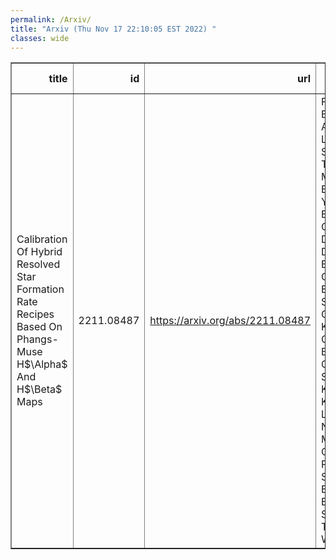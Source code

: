 ```yaml
---
permalink: /Arxiv/
title: "Arxiv (Thu Nov 17 22:10:05 EST 2022) "
classes: wide
---
```

<table border="1" class="dataframe">
  <thead>
    <tr style="text-align: right;">
      <th>title</th>
      <th>id</th>
      <th>url</th>
      <th>authors</th>
      <th>Local Authors</th>
    </tr>
  </thead>
  <tbody>
    <tr>
      <td>Calibration Of Hybrid Resolved Star Formation Rate Recipes Based On   Phangs-Muse H$\Alpha$ And H$\Beta$ Maps</td>
      <td>2211.08487</td>
      <td><a href="https://arxiv.org/abs/2211.08487" target="_blank">https://arxiv.org/abs/2211.08487</a></td>
      <td>Francesco Belfiore, Adam K. Leroy, Jiayi Sun, Ashley T. Barnes, Médéric Boquien, Yixian Cao, Enrico Congiu, Daniel A. Dale, Oleg V. Egorov, Cosima Eibensteiner, Simon C. O. Glover, Kathryn Grasha, Brent Groves, Ralf S. Klessen, Kathryn Kreckel, Lukas Neumann, Miguel Querejeta, Patricia Sanchez-Blazquez, Eva Schinnerer, Thomas G. Williams</td>
      <td>Adam Leroy</td>
    </tr>
  </tbody>
</table>